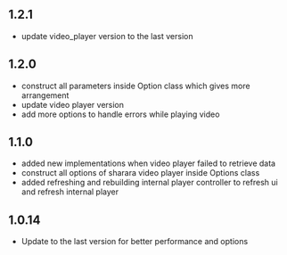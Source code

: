 ## 1.2.1
* update video_player version to the last version

## 1.2.0
* construct all parameters inside Option class which gives more arrangement
* update video player version 
* add more options to handle errors while playing video

## 1.1.0

* added new implementations when video player failed to retrieve data 
* construct all options of sharara video player inside Options class 
* added refreshing and rebuilding internal player controller to refresh ui and refresh internal player

## 1.0.14

* Update to the last version for better performance and options
